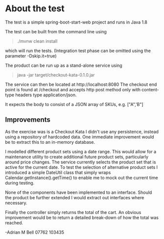 # About the test

The test is a simple spring-boot-start-web project and runs in Java 1.8

The test can be built from the command line using

> ./mvnw clean install

which will run the tests.  (Integration test phase can be omitted using the parameter -Dskip.it=true)

The product can be run up as a stand-alone service using

> java -jar target/checkout-kata-0.1.0.jar

The service can then be located at http://localhost:8080
The checkout end point is found at /checkout and accepts http post method only with  content-type headers type application/json. 

It expects the body to consist of a JSON array of SKUs, e.g.  ["A",'B"]

## Improvements

As the exercise was is a Checkout Kata I didn't use any persistence, instead using a repository of hardcoded data.  One immediate improvement would be to extract this to an in-memory database.

I modelled different product sets using a date range.  This would allow for a maintenance utility to create additional future product sets, particularly around price changes.  The service currently selects the product set that is active for the current date.  To test the selection of alternative product sets I introduced a simple DateUtil class that simply wraps Calendar.getInstance().getTime() to enable me to mock out the current time during testing.

None of the components have been implemented to an interface.  Should the product be further extended I would extract out interfaces where necessary.

Finally the controller simply returns the total of the cart.  An obvious improvement would be to return a detailed break-down of how the total was reached.

-Adrian M Bell
07762 103435
